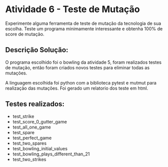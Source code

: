 <h1> Atividade 6 - Teste de Mutação </h1>
<p>Experimente alguma ferramenta de teste de mutação da tecnologia de sua escolha. Teste um programa minimamente interessante e obtenha 100% de score de mutação.</p>
<h2>Descrição Solução:</h2>
<p>O programa escolhido foi o bowling da atividade 5, foram realizados testes de mutação, então foram criados novos testes para eliminar todas as mutações. </p>
<p>A linguagem escolhida foi python com a biblioteca pytest e mutmut para realização das mutações. Foi gerado um relatorio dos teste em html.</p>
<h2>Testes realizados:</h2>
<ul>
    <li>test_strike</li>
    <li>test_score_0_gutter_game</li>
    <li>test_all_one_game</li>
    <li>test_spare</li>
    <li>test_perfect_game</li>
    <li>test_two_spares</li>
    <li>test_bowling_initial_values</li>
    <li>test_bowling_plays_different_than_21</li>
    <li>test_two_strikes</li>
    
</ul>

